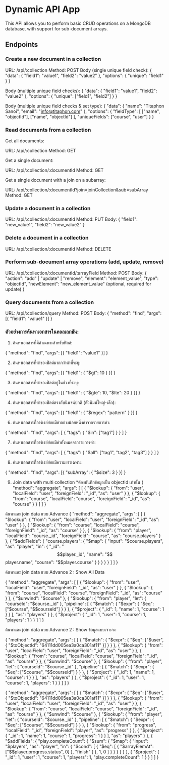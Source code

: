 # Dynamic API App

This API allows you to perform basic CRUD operations on a MongoDB database, with support for sub-document arrays.

## Endpoints

### Create a new document in a collection

URL: /api/:collection
Method: POST
Body (single unique field check):
{
  "data": {
    "field1": "value1",
    "field2": "value2"
  },
  "options": {
    "unique": "field1"
  }
}

Body (multiple unique field checks):
{
  "data": {
    "field1": "value1",
    "field2": "value2"
  },
  "options": {
    "unique": ["field1", "field2"]
  }
}

Body (multiple unique field checks & set type):
{
  "data": {
    "name": "Titaphon Sanoi",
    "email": "info@titaphon.com"
  },
  "options": {
    "fieldType": [
      ["name", "objectId"],
      ["name", "objectId"]
    ],
    "uniqueFields": ["course", "user"]
  }
}

### Read documents from a collection

Get all documents:

URL: /api/:collection
Method: GET

Get a single document:

URL: /api/:collection/:documentId
Method: GET

Get a single document with a join on a subarray:

URL: /api/:collection/:documentId?join=joinCollection&sub=subArray
Method: GET

### Update a document in a collection

URL: /api/:collection/:documentId
Method: PUT
Body:
{
  "field1": "new_value1",
  "field2": "new_value2"
}

### Delete a document in a collection

URL: /api/:collection/:documentId
Method: DELETE

### Perform sub-document array operations (add, update, remove)

URL: /api/:collection/:documentId/:arrayField
Method: POST
Body:
{
  "action": "add" | "update" | "remove",
  "element": "element_value",
  "type": "objectId",
  "newElement": "new_element_value" (optional, required for update)
}

### Query documents from a collection

URL: /api/:collection/query
Method: POST
Body:
{
  "method": "find",
  "args": [{ "field1": "value1" }]
}

### ตัวอย่างการค้นหาเอกสารในคอลเลกชัน:

1. ค้นหาเอกสารที่มีค่าเฉพาะสำหรับฟิลด์:

{
  "method": "find",
  "args": [{ "field1": "value1" }]
}

2. ค้นหาเอกสารที่ค่าของฟิลด์มากกว่าค่าที่ระบุ:

{
  "method": "find",
  "args": [{ "field1": { "$gt": 10 } }]
}

3. ค้นหาเอกสารที่ค่าของฟิลด์อยู่ในช่วงที่ระบุ:

{
  "method": "find",
  "args": [{ "field1": { "$gte": 10, "$lte": 20 } }]
}

4. ค้นหาเอกสารที่ค่าของฟิลด์ตรงกับนิพจน์ปกติ (ตัวพิมพ์ใหญ่-เล็ก):

{
  "method": "find",
  "args": [{ "field1": { "$regex": "pattern" } }]
}

6. ค้นหาเอกสารที่อาร์เรย์ย่อยมีค่าอย่างน้อยหนึ่งค่าจากรายการค่า:

{
  "method": "find",
  "args": [
    {
      "tags": {
        "$in": ["tag1"]
      }
    }
  ]
}

7. ค้นหาเอกสารที่อาร์เรย์ย่อยมีค่าทั้งหมดจากรายการค่า:

{
  "method": "find",
  "args": [
    {
      "tags": {
        "$all": ["tag1", "tag2", "tag3"]
      }
    }
  ]
}

8. ค้นหาเอกสารที่อาร์เรย์ย่อยมีความยาวเฉพาะ:

{
  "method": "find",
  "args": [{ "subArray": { "$size": 3 } }]
}

9. Join data with multi collection *ต้องบันทึกข้อมูลเป็น objectId เท่านั้น
{
  "method": "aggregate",
  "args": [
    [
      {
        "$lookup": {
          "from": "user",
          "localField": "user",
          "foreignField": "_id",
          "as": "user"
        }
      },
      {
        "$lookup": {
          "from": "course",
          "localField": "course",
          "foreignField": "_id",
          "as": "course"
        }
      }
    ]
  ]
}

ค้นหาและ join data แบบ Advance
{
  "method": "aggregate",
  "args": [
    [
      {
        "$lookup": {
          "from": "user",
          "localField": "user",
          "foreignField": "_id",
          "as": "user"
        }
      },
      {
        "$lookup": {
          "from": "course",
          "localField": "course",
          "foreignField": "_id",
          "as": "course"
        }
      },
      {
        "$lookup": {
          "from": "player",
          "localField": "course._id",
          "foreignField": "course",
          "as": "course.players"
        }
      },
      {
        "$addFields": {
          "course.players": {
            "$map": {
              "input": "$course.players",
              "as": "player",
              "in": {
                "_id": "$$player._id",
                "name": "$$player.name",
                "course": "$$player.course"
              }
            }
          }
        }
      }
    ]
  ]
}

ค้นหาและ join data แบบ Advance 2 : Show All Data

{
  "method": "aggregate",
  "args": [
    [
      {
        "$lookup": {
          "from": "user",
          "localField": "user",
          "foreignField": "_id",
          "as": "user"
        }
      },
      {
        "$lookup": {
          "from": "course",
          "localField": "course",
          "foreignField": "_id",
          "as": "course"
        }
      },
      {
        "$unwind": "$course"
      },
      {
        "$lookup": {
          "from": "player",
          "let": { "courseId": "$course._id" },
          "pipeline": [
            {
              "$match": {
                "$expr": {
                  "$eq": ["$course", "$$courseId"]
                }
              }
            },
            {
              "$project": {
                "_id": 1,
                "name": 1,
                "course": 1
              }
            }
          ],
          "as": "players"
        }
      },
      {
        "$project": {
          "_id": 1,
          "user": 1,
          "course": 1,
          "players": 1
        }
      }
    ]
  ]
}

ค้นหาและ join data แบบ Advance 2 : Show ข้อมูลแบบเจาะจง

{
  "method": "aggregate",
  "args": [
    [
       {
        "$match": {
          "$expr": {
            "$eq": ["$user", { "$toObjectId": "64111dd005ea3a0ca301af11" }]
          }
        }
      },
      {
        "$lookup": {
          "from": "user",
          "localField": "user",
          "foreignField": "_id",
          "as": "user"
        }
      },
      {
        "$lookup": {
          "from": "course",
          "localField": "course",
          "foreignField": "_id",
          "as": "course"
        }
      },
      {
        "$unwind": "$course"
      },
      {
        "$lookup": {
          "from": "player",
          "let": { "courseId": "$course._id" },
          "pipeline": [
            {
              "$match": {
                "$expr": {
                  "$eq": ["$course", "$$courseId"]
                }
              }
            },
            {
              "$project": {
                "_id": 1,
                "name": 1,
                "course": 1
              }
            }
          ],
          "as": "players"
        }
      },
      {
        "$project": {
          "_id": 1,
          "user": 1,
          "course": 1,
          "players": 1
        }
      }
    ]
  ]
}


{
  "method": "aggregate",
  "args": [
    [
      {
        "$match": {
          "$expr": {
            "$eq": ["$user", { "$toObjectId": "64111dd005ea3a0ca301af11" }]
          }
        }
      },
      {
        "$lookup": {
          "from": "user",
          "localField": "user",
          "foreignField": "_id",
          "as": "user"
        }
      },
      {
        "$lookup": {
          "from": "course",
          "localField": "course",
          "foreignField": "_id",
          "as": "course"
        }
      },
      {
        "$unwind": "$course"
      },
      {
        "$lookup": {
          "from": "player",
          "let": { "courseId": "$course._id" },
          "pipeline": [
            {
              "$match": {
                "$expr": {
                  "$eq": ["$course", "$$courseId"]
                }
              }
            },
            {
              "$lookup": {
                "from": "progress",
                "localField": "_id",
                "foreignField": "player",
                "as": "progress"
              }
            },
            {
              "$project": {
                "_id": 1,
                "name": 1,
                "course": 1,
                "progress": 1
              }
            }
          ],
          "as": "players"
        }
      },
      {
        "$addFields": {
          "play.completeCount": {
            "$sum": {
              "$map": {
                "input": "$players",
                "as": "player",
                "in": {
                  "$cond": [
                    {
                      "$eq": [
                        { "$arrayElemAt": ["$$player.progress.status", 0] },
                        "finish"
                      ]
                    },
                    1,
                    0
                  ]
                }
              }
            }
          }
        }
      },
      {
        "$project": {
          "_id": 1,
          "user": 1,
          "course": 1,
          "players": 1,
          "play.completeCount": 1
        }
      }
    ]
  ]
}
